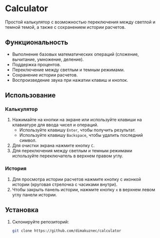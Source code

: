 # Calculator

Простой калькулятор с возможностью переключения между светлой и темной темой, а также с сохранением истории расчетов.

## Функциональность

- Выполнение базовых математических операций (сложение, вычитание, умножение, деление).
- Поддержка процентов.
- Переключение между светлым и темным режимами.
- Сохранение истории расчетов.
- Воспроизведение звука при нажатии клавиш и кнопок.

## Использование

### Калькулятор

1. Нажимайте на кнопки на экране или используйте клавиши на клавиатуре для ввода чисел и операций.
   - Используйте клавишу `Enter`, чтобы получить результат.
   - Используйте клавишу `Backspace`, чтобы удалить последний символ.
2. Для очистки экрана нажмите кнопку `C`.
3. Для переключения между светлым и темным режимами используйте переключатель в верхнем правом углу.

### История

1. Для просмотра истории расчетов нажмите кнопку с иконкой истории (круговая стрелочка с часиками внутри).
2. Чтобы закрыть панель истории, нажмите кнопку `x` в верхнем левом углу панели истории.

## Установка

1. Склонируйте репозиторий:
   ```bash
   git clone https://github.com/dimakuznec/calculator

